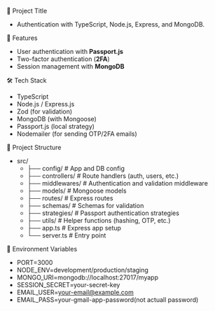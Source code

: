 📖 Project Title
  - Authentication with TypeScript, Node.js, Express, and MongoDB.


🚀 Features 
  - User authentication with **Passport.js**  
  - Two-factor authentication (**2FA**)  
  - Session management with **MongoDB**  


🛠️ Tech Stack 
  - TypeScript
  - Node.js / Express.js
  - Zod (for validation)
  - MongoDB (with Mongoose)
  - Passport.js (local strategy)
  - Nodemailer (for sending OTP/2FA emails)

  
📂 Project Structure 
  - src/
     - ├── config/         # App and DB config
     - ├── controllers/    # Route handlers (auth, users, etc.)
     - ├── middlewares/    # Authentication and validation middleware
     - ├── models/         # Mongoose models
     - ├── routes/         # Express routes
     - ├── schemas/        # Schemas for validation
     - ├── strategies/     # Passport authentication strategies
     - ├── utils/          # Helper functions (hashing, OTP, etc.)
     - ├── app.ts          # Express app setup
     - └── server.ts       # Entry point


🔧 Environment Variables 
  - PORT=3000
  - NODE_ENV=development/production/staging
  - MONGO_URI=mongodb://localhost:27017/myapp
  - SESSION_SECRET=your-secret-key
  - EMAIL_USER=your-email@example.com
  - EMAIL_PASS=your-gmail-app-password(not actuall password)
